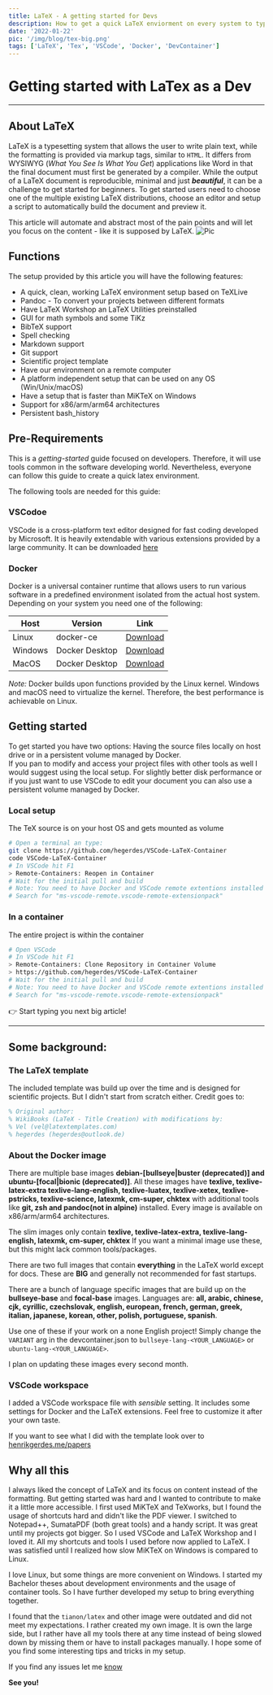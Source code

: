 ```yaml
---
title: LaTeX - A getting started for Devs
description: How to get a quick LaTeX enviorment on every system to typset beautiful papers and articles.
date: '2022-01-22'
pic: '/img/blog/tex-big.png'
tags: ['LaTeX', 'Tex', 'VSCode', 'Docker', 'DevContainer']
---
```


# Getting started with LaTex as a Dev 
---

## About LaTeX
LaTeX is a typesetting system that allows the user to write plain text, while the formatting is provided via markup tags, similar to `HTML`. It differs from WYSIWYG (*What You See Is What You Get*) applications like Word in that the final document must first be generated by a compiler. While the output of a LaTeX document is reproducible, minimal and just **_beautiful_**, it can be a challenge to get started for beginners. To get started users need to choose one of the multiple existing LaTeX distributions, choose an editor and setup a script to automatically build the document and preview it. 

This article will automate and abstract most of the pain points and will let you focus on the content - like it is supposed by LaTeX. 
![Pic](/img/blog/tex-wide.png)
<!-- <img src="https://latex.codecogs.com/gif.latex?O_t=\text { Onset event at time bin \LaTeX } t" width="10"/> test
Lift($L$) can be determined by Lift Coefficient ($C_L$) like the following equation.
$$ L = \frac{1}{2} \rho v^2 S C_L $$ -->

## Functions
The setup provided by this article you will have the following features:
 * A quick, clean, working LaTeX environment setup based on TeXLive
 * Pandoc - To convert your projects between different formats
 * Have LaTeX Workshop an LaTeX Utilities preinstalled
 * GUI for math symbols and some TiKz
 * BibTeX support
 * Spell checking 
 * Markdown support
 * Git support
 * Scientific project template 
 * Have our environment on a remote computer
 * A platform independent setup that can be used on any OS (Win/Unix/macOS)
 * Have a setup that is faster than MiKTeX on Windows
 * Support for x86/arm/arm64 architectures
 * Persistent bash_history 

## Pre-Requirements
This is a *getting-started* guide focused on developers. Therefore, it will use tools common in the software developing world. Nevertheless, everyone can follow this guide to create a quick latex environment.

The following tools are needed for this guide:

### VSCodoe
VSCode is a cross-platform text editor designed for fast coding developed by Microsoft. It is heavily extendable with various extensions provided by a large community. It can be downloaded [here](https://code.visualstudio.com/) 

### Docker
Docker is a universal container runtime that allows users to run various software in a predefined environment isolated from the actual host system. Depending on your system you need one of the following:

| Host    | Version        | Link         |
|---------|----------------|--------------|
| Linux   | docker-ce      | [Download](https://docs.docker.com/engine/install/debian/)     |
| Windows | Docker Desktop | [Download](https://docs.docker.com/desktop/windows/install/)   |
| MacOS   | Docker Desktop | [Download](https://docs.docker.com/desktop/mac/install/)       |

*Note:* Docker builds upon functions provided by the Linux kernel. Windows and macOS need to virtualize the kernel. Therefore, the best performance is achievable on Linux.

## Getting started
To get started you have two options: Having the source files locally on host drive or in a persistent volume managed by Docker.  
If you pan to modify and access your project files with other tools as well I would suggest using the local setup. For slightly better disk performance or if you just want to use VSCode to edit your document you can also use a persistent volume managed by Docker.

### Local setup 
The TeX source is on your host OS and gets mounted as volume
```bash
# Open a terminal an type:
git clone https://github.com/hegerdes/VSCode-LaTeX-Container
code VSCode-LaTeX-Container
# In VSCode hit F1
> Remote-Containers: Reopen in Container
# Wait for the initial pull and build
# Note: You need to have Docker and VSCode remote extentions installed
# Search for "ms-vscode-remote.vscode-remote-extensionpack"
```

### In a container
The entire project is within the container
```bash
# Open VSCode
# In VSCode hit F1
> Remote-Containers: Clone Repository in Container Volume
> https://github.com/hegerdes/VSCode-LaTeX-Container
# Wait for the initial pull and build
# Note: You need to have Docker and VSCode remote extentions installed
# Search for "ms-vscode-remote.vscode-remote-extensionpack"
```

👉 Start typing you next big article!

---

## Some background:

### The LaTeX template
<!-- ![Pic](/img/blog/latex-template.png) -->
The included template was build up over the time and is designed for scientific projects. But I didn't start from scratch either. Credit goes to:
```LaTeX
% Original author:
% WikiBooks (LaTeX - Title Creation) with modifications by:
% Vel (vel@latextemplates.com)
% hegerdes (hegerdes@outlook.de)
```

### About the Docker image
There are multiple base images **debian-[bullseye|buster (deprecated)] and ubuntu-[focal|bionic (deprecated)]**. All these images have **texlive, texlive-latex-extra texlive-lang-english, texlive-luatex, texlive-xetex, texlive-pstricks, texlive-science, latexmk, cm-super, chktex** with additional tools like **git, zsh and pandoc(not in alpine)** installed. Every image is available on x86/arm/arm64 architectures.

The slim images only contain **texlive, texlive-latex-extra, texlive-lang-english, latexmk, cm-super, chktex**
If you want a minimal image use these, but this might lack common tools/packages.

There are two full images that contain **everything** in the LaTeX world except for docs. These are **BIG** and generally not recommended for fast startups.

There are a bunch of language specific images that are build up on the **bullseye-base** and **focal-base** images. Languages are: **all, arabic, chinese, cjk, cyrillic, czechslovak, english, european, french, german, greek, italian, japanese, korean, other, polish, portuguese, spanish**.

Use one of these if your work on a none English project! Simply change the `VARIANT` arg in the devcontainer.json to `bullseye-lang-<YOUR_LANGUAGE>` or `ubuntu-lang-<YOUR_LANGUAGE>`.

I plan on updating these images every second month.

### VSCode workspace
I added a VSCode workspace file with *sensible* setting. It includes some settings for Docker and the LaTeX extensions. Feel free to customize it after your own taste.

If you want to see what I did with the template look over to [henrikgerdes.me/papers](/papers)

## Why all this
I always liked the concept of LaTeX and its focus on content instead of the formatting. But getting started was hard and I wanted to contribute to make it a little more accessible. I first used MiKTeX and TeXworks, but I found the usage of shortcuts hard and didn't like the PDF viewer. I switched to Notepad++, SumataPDF (both great tools) and a handy script. It was great until my projects got bigger. So I used VSCode and LaTeX Workshop and I loved it. All my shortcuts and tools I used before now applied to LaTeX. I was satisfied until I realized how slow MiKTeX on Windows is compared to Linux.

I love Linux, but some things are more convenient on Windows. I started my Bachelor theses about development environments and the usage of container tools. So I have further developed my setup to bring everything together.

I found that the `tianon/latex` and other image were outdated and did not meet my expectations. I rather created my own image. It is own the large side, but I rather have all my tools there at any time instead of being slowed down by missing them or have to install packages manually. I hope some of you find some interesting tips and tricks in my setup.


If you find any issues let me [know](https://github.com/hegerdes/VSCode-LaTeX-Container/issues)


**See you!**
